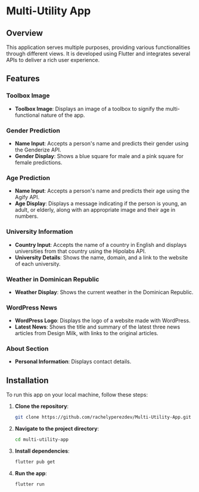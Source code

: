# Multi-Utility App

## Overview
This application serves multiple purposes, providing various functionalities through different views. It is developed using Flutter and integrates several APIs to deliver a rich user experience.

## Features

### Toolbox Image
- **Toolbox Image**: Displays an image of a toolbox to signify the multi-functional nature of the app.

### Gender Prediction
- **Name Input**: Accepts a person's name and predicts their gender using the Genderize API.
- **Gender Display**: Shows a blue square for male and a pink square for female predictions.

### Age Prediction
- **Name Input**: Accepts a person's name and predicts their age using the Agify API.
- **Age Display**: Displays a message indicating if the person is young, an adult, or elderly, along with an appropriate image and their age in numbers.

### University Information
- **Country Input**: Accepts the name of a country in English and displays universities from that country using the Hipolabs API.
- **University Details**: Shows the name, domain, and a link to the website of each university.

### Weather in Dominican Republic
- **Weather Display**: Shows the current weather in the Dominican Republic.

### WordPress News
- **WordPress Logo**: Displays the logo of a website made with WordPress.
- **Latest News**: Shows the title and summary of the latest three news articles from Design Milk, with links to the original articles.

### About Section
- **Personal Information**: Displays contact details.

## Installation
To run this app on your local machine, follow these steps:

1. **Clone the repository**:
   ```bash
   git clone https://github.com/rachelyperezdev/Multi-Utility-App.git

2. **Navigate to the project directory**:
   ```bash
   cd multi-utility-app

3. **Install dependencies**:
   ```bash
   flutter pub get

4. **Run the app**:
   ```bash
   flutter run

